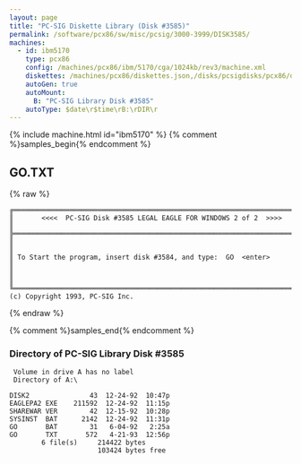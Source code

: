 ```yaml
---
layout: page
title: "PC-SIG Diskette Library (Disk #3585)"
permalink: /software/pcx86/sw/misc/pcsig/3000-3999/DISK3585/
machines:
  - id: ibm5170
    type: pcx86
    config: /machines/pcx86/ibm/5170/cga/1024kb/rev3/machine.xml
    diskettes: /machines/pcx86/diskettes.json,/disks/pcsigdisks/pcx86/diskettes.json
    autoGen: true
    autoMount:
      B: "PC-SIG Library Disk #3585"
    autoType: $date\r$time\rB:\rDIR\r
---
```


{% include machine.html id="ibm5170" %}
{% comment %}samples_begin{% endcomment %}

## GO.TXT

{% raw %}
```
╔═════════════════════════════════════════════════════════════════════════╗
║       <<<<  PC-SIG Disk #3585 LEGAL EAGLE FOR WINDOWS 2 of 2  >>>>      ║
╠═════════════════════════════════════════════════════════════════════════╣
║                                                                         ║
║ To Start the program, insert disk #3584, and type:  GO  <enter>         ║
║                                                                         ║
╚═════════════════════════════════════════════════════════════════════════╝
(c) Copyright 1993, PC-SIG Inc.
```
{% endraw %}

{% comment %}samples_end{% endcomment %}

### Directory of PC-SIG Library Disk #3585

     Volume in drive A has no label
     Directory of A:\

    DISK2               43  12-24-92  10:47p
    EAGLEPA2 EXE    211592  12-24-92  11:15p
    SHAREWAR VER        42  12-15-92  10:28p
    SYSINST  BAT      2142  12-24-92  11:31p
    GO       BAT        31   6-04-92   2:25a
    GO       TXT       572   4-21-93  12:56p
            6 file(s)     214422 bytes
                          103424 bytes free
